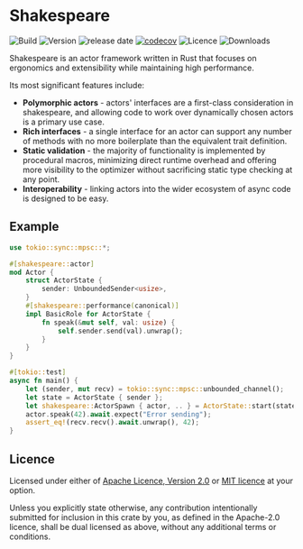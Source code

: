 # Shakespeare

![Build](https://github.com/ejmount/shakespeare/actions/workflows/rust.yml/badge.svg)
![Version](https://img.shields.io/crates/v/shakespeare)
![release date](https://img.shields.io/github/release-date/ejmount/shakespeare)
[![codecov](https://codecov.io/gh/ejmount/shakespeare/branch/main/graph/badge.svg?token=2L6ZS8OK32)](https://codecov.io/gh/ejmount/shakespeare)
![Licence](https://img.shields.io/github/license/ejmount/shakespeare)
![Downloads](https://img.shields.io/crates/d/shakespeare)

Shakespeare is an actor framework written in Rust that focuses on ergonomics and extensibility while maintaining high performance.

Its most significant features include:

* __Polymorphic actors__ - actors' interfaces are a first-class consideration in shakespeare, and allowing code to work over dynamically chosen actors is a primary use case.
* __Rich interfaces__ - a single interface for an actor can support any number of methods with no more boilerplate than the equivalent trait definition.
* __Static validation__ - the majority of functionality is implemented by procedural macros, minimizing direct runtime overhead and offering more visibility to the optimizer without sacrificing static type checking at any point.
* __Interoperability__ - linking actors into the wider ecosystem of async code is designed to be easy.

## Example

```rust
use tokio::sync::mpsc::*;

#[shakespeare::actor]
mod Actor {
    struct ActorState {
        sender: UnboundedSender<usize>,
    }
    #[shakespeare::performance(canonical)]
    impl BasicRole for ActorState {
        fn speak(&mut self, val: usize) {
            self.sender.send(val).unwrap();
        }
    }
}

#[tokio::test]
async fn main() {
    let (sender, mut recv) = tokio::sync::mpsc::unbounded_channel();
    let state = ActorState { sender };
    let shakespeare::ActorSpawn { actor, .. } = ActorState::start(state);
    actor.speak(42).await.expect("Error sending");
    assert_eq!(recv.recv().await.unwrap(), 42);
}
```

## Licence

Licensed under either of [Apache Licence, Version 2.0](LICENSE-APACHE) or [MIT licence](LICENSE-MIT) at your option.

Unless you explicitly state otherwise, any contribution intentionally submitted
for inclusion in this crate by you, as defined in the Apache-2.0 licence, shall
be dual licensed as above, without any additional terms or conditions.
